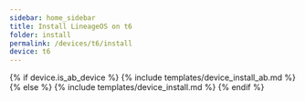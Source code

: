 ```yaml
---
sidebar: home_sidebar
title: Install LineageOS on t6
folder: install
permalink: /devices/t6/install
device: t6
---
```

{% if device.is_ab_device %}
{% include templates/device_install_ab.md %}
{% else %}
{% include templates/device_install.md %}
{% endif %}
